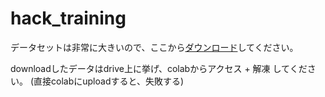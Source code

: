 # hack_training

データセットは非常に大きいので、ここから[ダウンロード](https://69.gigafile.nu/0706-k092d892c6d98203e0f031fb0ca7db848)してください。

downloadしたデータはdrive上に挙げ、colabからアクセス + 解凍 してください。
(直接colabにuploadすると、失敗する)

